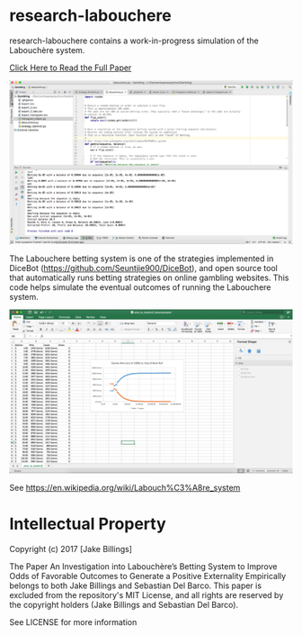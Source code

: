 # research-labouchere
research-labouchere contains a work-in-progress simulation of the Labouchère system.

[Click Here to Read the Full Paper](pdf/An%20Investigation%20into%20Labouch%C3%A8re%E2%80%99s%20Betting%20System%20to%20Improve%20Odds%20of%20Favorable%20Outcomes%20to%20Generate%20a%20Positive%20Externality%20Empirically.pdf)

![screenshot](imgs/screenshot.png)

The Labouchere betting system is one of the strategies implemented in DiceBot (https://github.com/Seuntjie900/DiceBot), and open source tool that automatically runs betting strategies on online gambling websites.
This code helps simulate the eventual outcomes of running the Labouchere system.

![screenshot](imgs/screenshot_2.png)

See https://en.wikipedia.org/wiki/Labouch%C3%A8re_system

# Intellectual Property
Copyright (c) 2017 [Jake Billings]

The Paper An Investigation into Labouchère’s Betting System to Improve Odds of Favorable Outcomes to Generate a Positive Externality Empirically belongs to both Jake Billings and Sebastian Del Barco. This paper is excluded from the repository's MIT License, and all rights are reserved by the copyright holders (Jake Billings and Sebastian Del Barco).

See LICENSE for more information

